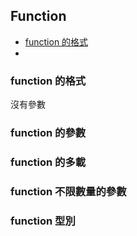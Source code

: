 ## Function

- [function 的格式](#format)
- 

<a name="format"></a>
### function 的格式

沒有參數

<a name="parameter"></a>
### function 的參數

<a name="overloading"></a>
### function 的多載

<a name="variadic_parameters"></a>
### function 不限數量的參數

<a name="function_type"></a>
### function 型別

<a name="function_as_parameter"></a>

<a name="function_as_return"></a>

<a name="nested_function"></a>

<a name="optional_and_function"></a>